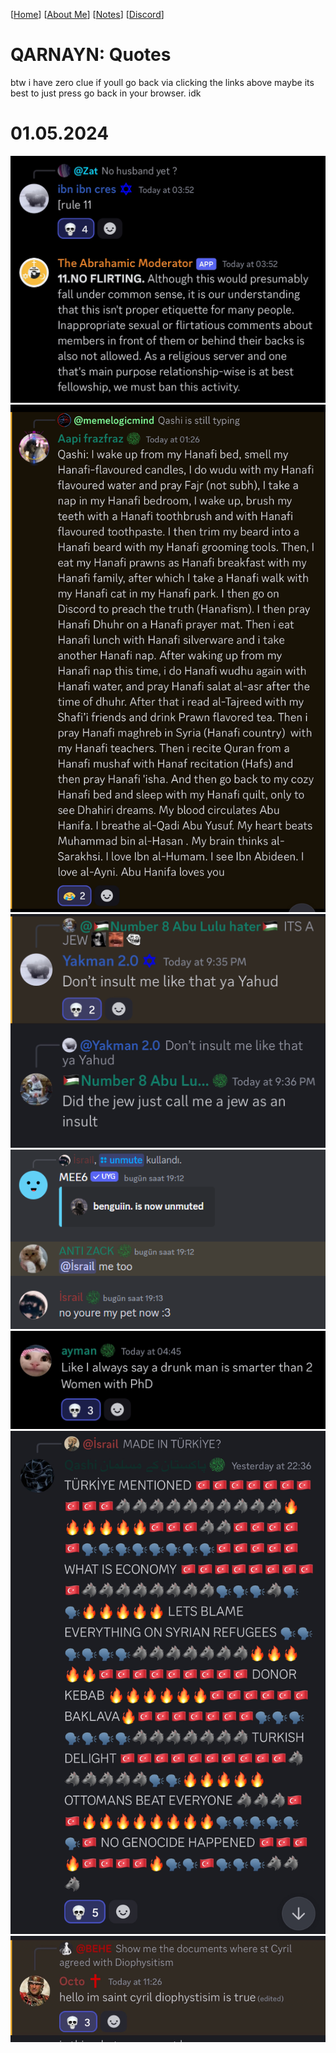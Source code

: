 <link rel="icon" href="favicon.ico">

[[Home](index.md)] [[About Me](ABOUT.md)] [[Notes](NOTES.md)] [[Discord](DISCORD.md)]

# QARNAYN: Quotes
btw i have zero clue if youll go back via clicking the links above
maybe its best to just press go back in your browser. idk
# 01.05.2024
![Quote1](quote1.jpg)
![Quote2](quote2.jpg)
![Quote3](quote3.png)
![Quote4](quote4.png)
![Quote5](quote5.jpg)
![Quote6](quote6.jpg)
![Quote7](quote7.jpg)
